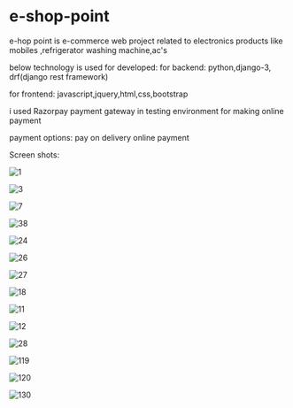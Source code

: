 # e-shop-point
e-hop point is e-commerce web project related to electronics products like mobiles ,refrigerator washing machine,ac's

below technology is used for developed:
for backend:
python,django-3, drf(django rest framework)

for frontend:
javascript,jquery,html,css,bootstrap

i used Razorpay payment gateway in testing environment for making online payment


payment options:
pay on delivery
online payment

Screen shots:

![1](https://user-images.githubusercontent.com/64460112/123978062-2cf22a80-d9dd-11eb-9e29-0dc1c18ca78c.jpg)


![3](https://user-images.githubusercontent.com/64460112/123978472-82c6d280-d9dd-11eb-967b-345d355e38c9.jpg)


![7](https://user-images.githubusercontent.com/64460112/123978575-9a9e5680-d9dd-11eb-8f69-e5a65740fc0e.jpg)

![38](https://user-images.githubusercontent.com/64460112/123980458-2c5a9380-d9df-11eb-9948-b86528f4c0d6.jpg)


![24](https://user-images.githubusercontent.com/64460112/123978322-675bc780-d9dd-11eb-8140-da29866fb1ac.jpg)


![26](https://user-images.githubusercontent.com/64460112/123978746-be619c80-d9dd-11eb-948f-9ba1fb5f40b2.jpg)


![27](https://user-images.githubusercontent.com/64460112/123978761-c28dba00-d9dd-11eb-9837-ff5d0af4a4b6.jpg)

![18](https://user-images.githubusercontent.com/64460112/123979529-6f683700-d9de-11eb-96df-59c51c1878e1.jpg)

![11](https://user-images.githubusercontent.com/64460112/123979590-7bec8f80-d9de-11eb-93c3-175875c39cc1.jpg)


![12](https://user-images.githubusercontent.com/64460112/123979617-81e27080-d9de-11eb-802a-5e1ae33d9f53.jpg)



![28](https://user-images.githubusercontent.com/64460112/123978787-c7526e00-d9dd-11eb-964b-50be91196a9a.jpg)


![119](https://user-images.githubusercontent.com/64460112/123978868-d76a4d80-d9dd-11eb-8442-6602d7948730.jpg)


![120](https://user-images.githubusercontent.com/64460112/123978890-dc2f0180-d9dd-11eb-90b7-518f3eb67495.jpg)


![130](https://user-images.githubusercontent.com/64460112/123978904-e05b1f00-d9dd-11eb-9a09-55c27e1c6a82.jpg)

